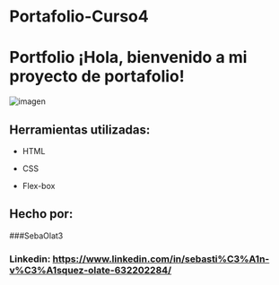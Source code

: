 # Portafolio-Curso4
# Portfolio ¡Hola, bienvenido a mi proyecto de portafolio!

![imagen](https://user-images.githubusercontent.com/77756047/211304452-220fedf0-f91b-490f-8a65-a60ce860bc5c.png)

## Herramientas utilizadas:

* HTML

* CSS

* Flex-box

## Hecho por:

###SebaOlat3

### Linkedin: https://www.linkedin.com/in/sebasti%C3%A1n-v%C3%A1squez-olate-632202284/
